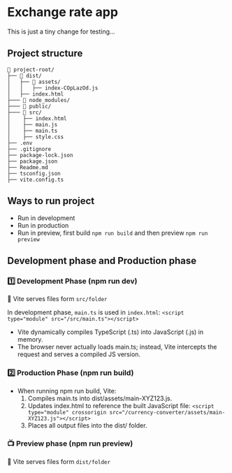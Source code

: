 # Exchange rate app

This is just a tiny change for testing...

## Project structure

```
📂 project-root/
├── 📂 dist/
│   ├── 📂 assets/
│   │   ├── index-COpLazOd.js
│   ├── index.html
├─── 📂 node_modules/
├─── 📂 public/
├─── 📂 src/
│    ├── index.html
│    ├── main.js
│    ├── main.ts
│    ├── style.css
├── .env
├── .gitignore
├── package-lock.json
├── package.json
├── Readme.md
├── tsconfig.json
├── vite.config.ts

```

## Ways to run project

- Run in development
- Run in production
- Run in preview, first build `npm run build` and then preview `npm run preview`

## Development phase and Production phase

### 1️⃣ Development Phase (npm run dev)

📂 Vite serves files form `src/folder`

In development phase, `main.ts` is used in `index.html`:
`<script type="module" src="/src/main.ts"></script>`

- Vite dynamically compiles TypeScript (.ts) into JavaScript (.js) in memory.
- The browser never actually loads main.ts; instead, Vite intercepts the request and serves a compiled JS version.

### 2️⃣ Production Phase (npm run build)

- When running npm run build, Vite:
  1. Compiles main.ts into dist/assets/main-XYZ123.js.
  2. Updates index.html to reference the built JavaScript file: `<script type="module" crossorigin src="/currency-converter/assets/main-XYZ123.js"></script>`
  3. Places all output files into the dist/ folder.

### 📺 Preview phase (npm run preview)

📂 Vite serves files form `dist/folder`
